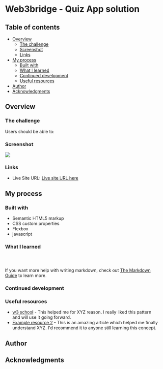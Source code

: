 # Web3bridge - Quiz App solution

## Table of contents

- [Overview](#overview)
  - [The challenge](#the-challenge)
  - [Screenshot](#screenshot)
  - [Links](#links)
- [My process](#my-process)
  - [Built with](#built-with)
  - [What I learned](#what-i-learned)
  - [Continued development](#continued-development)
  - [Useful resources](#useful-resources)
- [Author](#author)
- [Acknowledgments](#acknowledgments)

## Overview

### The challenge

Users should be able to:

<!-- - View the optimal layout for each of the website's pages depending on their device's screen size
- See hover states for all interactive elements on the page
- View each page and be able to toggle between the tabs to see new information -->

### Screenshot

![](./screenshot.jpg)

### Links

- Live Site URL: [Live site URL here](https://quiz-app-313.netlify.app/)

## My process

### Built with

- Semantic HTML5 markup
- CSS custom properties
- Flexbox
- javascript

### What I learned

```html

```

```css

```

```js

```

If you want more help with writing markdown, check out [The Markdown Guide](https://www.markdownguide.org/) to learn more.

### Continued development

<!-- Use this section to outline areas that you want to continue focusing on in future projects. These could be concepts you're still not completely comfortable with or techniques you found useful that you want to refine and perfect. -->

### Useful resources

- [w3 school](https://www.example.com) - This helped me for XYZ reason. I really liked this pattern and will use it going forward.
- [Example resource 2](https://www.example.com) - This is an amazing article which helped me finally understand XYZ. I'd recommend it to anyone still learning this concept.

## Author

<!-- - Website - [Awoyemi patrick Gbenga](https://www.your-site.com) -->
<!-- - Twitter - [@valuehorizons](https://www.twitter.com/valuehorizons) -->

## Acknowledgments

<!-- This is where you can give a hat tip to anyone who helped you out on this project. Perhaps you worked in a team or got some inspiration from someone else's solution. This is the perfect place to give them some credit. -->
